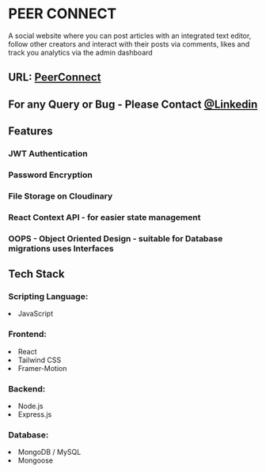 # PEER CONNECT

A social website where you can post articles with an integrated text editor, follow other creators and interact with their posts via comments, likes and track you analytics via the admin dashboard

## URL: [PeerConnect](https://peerconnect-db.onrender.com)

## For any Query or Bug - Please Contact [@Linkedin](https://www.linkedin.com/in/sania-singla)
## Features

### JWT Authentication

### Password Encryption

### File Storage on Cloudinary

### React Context API - for easier state management

### OOPS - Object Oriented Design - suitable for Database migrations uses Interfaces

## Tech Stack

### Scripting Language:

<li> JavaScript

### Frontend:

<li> React 
<li> Tailwind CSS
<li> Framer-Motion

### Backend:

<li> Node.js
<li> Express.js

### Database:

<li> MongoDB / MySQL
<li> Mongoose
